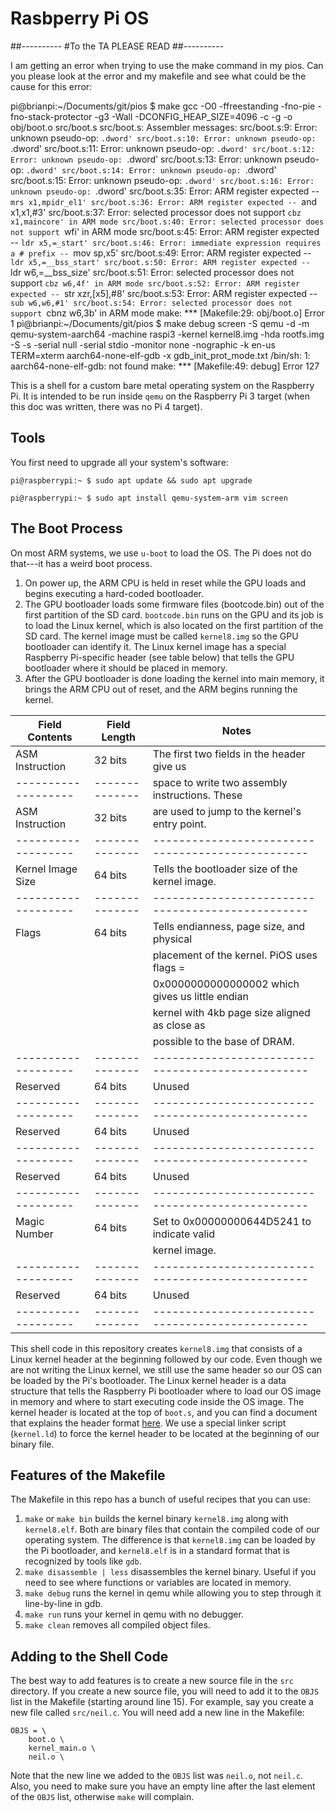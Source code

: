 
# Rasbperry Pi OS

##----------
#To the TA PLEASE READ
##----------

I am getting an error when trying to use the make command in my pios. Can you please look at the error and my makefile and 
see what could be the cause for this error:

pi@brianpi:~/Documents/git/pios $ make
gcc -O0 -ffreestanding -fno-pie -fno-stack-protector -g3 -Wall -DCONFIG_HEAP_SIZE=4096 -c -g -o obj/boot.o src/boot.s
src/boot.s: Assembler messages:
src/boot.s:9: Error: unknown pseudo-op: `.dword'
src/boot.s:10: Error: unknown pseudo-op: `.dword'
src/boot.s:11: Error: unknown pseudo-op: `.dword'
src/boot.s:12: Error: unknown pseudo-op: `.dword'
src/boot.s:13: Error: unknown pseudo-op: `.dword'
src/boot.s:14: Error: unknown pseudo-op: `.dword'
src/boot.s:15: Error: unknown pseudo-op: `.dword'
src/boot.s:16: Error: unknown pseudo-op: `.dword'
src/boot.s:35: Error: ARM register expected -- `mrs x1,mpidr_el1'
src/boot.s:36: Error: ARM register expected -- `and x1,x1,#3'
src/boot.s:37: Error: selected processor does not support `cbz x1,maincore' in ARM mode
src/boot.s:40: Error: selected processor does not support `wfi' in ARM mode
src/boot.s:45: Error: ARM register expected -- `ldr x5,=_start'
src/boot.s:46: Error: immediate expression requires a # prefix -- `mov sp,x5'
src/boot.s:49: Error: ARM register expected -- `ldr x5,=__bss_start'
src/boot.s:50: Error: ARM register expected -- `ldr w6,=__bss_size'
src/boot.s:51: Error: selected processor does not support `cbz w6,4f' in ARM mode
src/boot.s:52: Error: ARM register expected -- `str xzr,[x5],#8'
src/boot.s:53: Error: ARM register expected -- `sub w6,w6,#1'
src/boot.s:54: Error: selected processor does not support `cbnz w6,3b' in ARM mode
make: *** [Makefile:29: obj/boot.o] Error 1
pi@brianpi:~/Documents/git/pios $ make debug
screen -S qemu -d -m qemu-system-aarch64 -machine raspi3 -kernel kernel8.img -hda rootfs.img -S -s -serial null -serial stdio -monitor none -nographic -k en-us 
TERM=xterm aarch64-none-elf-gdb -x gdb_init_prot_mode.txt
/bin/sh: 1: aarch64-none-elf-gdb: not found
make: *** [Makefile:49: debug] Error 127
























































This is a shell for a custom bare metal operating system on the Raspberry Pi. It is intended to be run inside `qemu` on the Raspberry Pi 3 target (when this doc was written, there was no Pi 4 target).

## Tools

You first need to upgrade all your system's software:

```
pi@raspberrypi:~ $ sudo apt update && sudo apt upgrade
```


```
pi@raspberrypi:~ $ sudo apt install qemu-system-arm vim screen
```




## The Boot Process

On most ARM systems, we use `u-boot` to load the OS. The Pi does not do that---it has a weird boot process.

1. On power up, the ARM CPU is held in reset while the GPU loads and begins executing a hard-coded bootloader. 
2. The GPU bootloader loads some firmware files (bootcode.bin) out of the first partition of the SD card. `bootcode.bin` runs on the GPU and its job is to load the Linux kernel, which is also located on the first partition of the SD card. The kernel image must be called `kernel8.img` so the GPU bootloader can identify it. The Linux kernel image has a special Raspberry Pi-specific header (see table below) that tells the GPU bootloader where it should be placed in memory.
3. After the GPU bootloader is done loading the kernel into main memory, it brings the ARM CPU out of reset, and the ARM begins running the kernel.

| Field Contents    | Field Length | Notes                                           |
|-------------------|--------------|-------------------------------------------------|
| ASM Instruction   | 32 bits      | The first two fields in the header give us      |
|-------------------|--------------| space to write two assembly instructions. These |
| ASM Instruction   | 32 bits      | are used to jump to the kernel's entry point.   |
|-------------------|--------------|-------------------------------------------------|
| Kernel Image Size | 64 bits      | Tells the bootloader size of the kernel image.  |
|-------------------|--------------|-------------------------------------------------|
| Flags             | 64 bits      | Tells endianness, page size, and physical       |
|                   |              | placement of the kernel. PiOS uses flags =      |
|                   |              | 0x0000000000000002 which gives us little endian |
|                   |              | kernel with 4kb page size aligned as close as   |
|                   |              | possible to the base of DRAM.                   |
|-------------------|--------------|-------------------------------------------------|
| Reserved          | 64 bits      | Unused                                          |
|-------------------|--------------|-------------------------------------------------|
| Reserved          | 64 bits      | Unused                                          |
|-------------------|--------------|-------------------------------------------------|
| Reserved          | 64 bits      | Unused                                          |
|-------------------|--------------|-------------------------------------------------|
| Magic Number      | 64 bits      | Set to 0x00000000644D5241 to indicate valid     |
|                   |              | kernel image.
|-------------------|--------------|-------------------------------------------------|
| Reserved          | 64 bits      | Unused                                          |
|-------------------|--------------|-------------------------------------------------|





This shell code in this repository creates `kernel8.img` that consists of a Linux kernel header at the beginning followed by our code. Even though we are not writing the Linux kernel, we still use the same header so our OS can be loaded by the Pi's bootloader. The Linux kernel header is a data structure that tells the Raspberry Pi bootloader where to load our OS image in memory and where to start executing code inside the OS image. The kernel header is located at the top of `boot.s`, and you can find a document that explains the header format [here](https://www.kernel.org/doc/Documentation/arm64/booting.txt). We use a special linker script (`kernel.ld`) to force the kernel header to be located at the beginning of our binary file.


## Features of the Makefile

The Makefile in this repo has a bunch of useful recipes that you can use:

1. `make` or `make bin` builds the kernel binary `kernel8.img` along with `kernel8.elf`. Both are binary files that contain the compiled code of our operating system. The difference is that `kernel8.img` can be loaded by the Pi bootloader, and `kernel8.elf` is in a standard format that is recognized by tools like `gdb`.
2. `make disassemble | less` disassembles the kernel binary. Useful if you need to see where functions or variables are located in memory.
3. `make debug` runs the kernel in qemu while allowing you to step through it line-by-line in gdb.
4. `make run` runs your kernel in qemu with no debugger.
5. `make clean` removes all compiled object files.

## Adding to the Shell Code

The best way to add features is to create a new source file in the `src` directory. If you create a new source file, you will need to add it to the `OBJS` list in the Makefile (starting around line 15). For example, say you create a new file called `src/neil.c`. You will need add a new line in the Makefile:


```
OBJS = \
	boot.o \
    kernel_main.o \
    neil.o \

```

Note that the new line we added to the `OBJS` list was `neil.o`, not `neil.c`. Also, you need to make sure you have an empty line after the last element of the `OBJS` list, otherwise `make` will complain.


